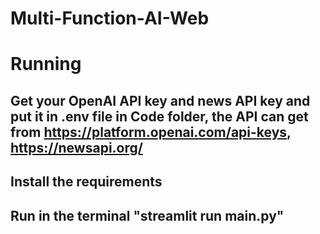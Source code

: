# Multi-Function-AI-Web

# Running
## Get your OpenAI API key and news API key and put it in .env file in Code folder, the API can get from https://platform.openai.com/api-keys, https://newsapi.org/
## Install the requirements
## Run in the terminal "streamlit run main.py"
